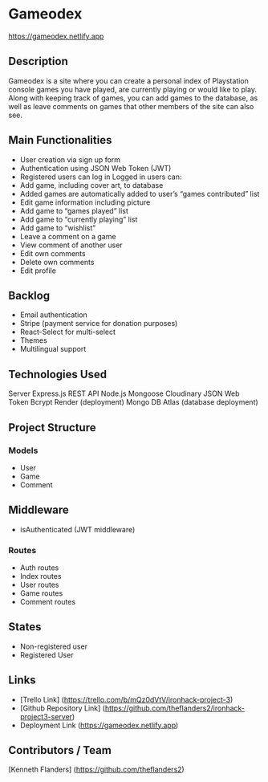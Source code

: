 # Gameodex

https://gameodex.netlify.app

## Description
Gameodex is a site where you can create a personal index of Playstation console games you have played, are currently playing or would like to play. Along with keeping track of games, you can add games to the database, as well as leave comments on games that other members of the site can also see.

## Main Functionalities
- User creation via sign up form
- Authentication using JSON Web Token (JWT)
- Registered users can log in
Logged in users can:
- Add game, including cover art, to database
- Added games are automatically added to user’s “games contributed” list
- Edit game information including picture
- Add game to “games played” list
- Add game to “currently playing” list
- Add game to “wishlist”
- Leave a comment on a game
- View comment of another user
- Edit own comments
- Delete own comments
- Edit profile

## Backlog
- Email authentication
- Stripe (payment service for donation purposes)
- React-Select for multi-select
- Themes
- Multilingual support

## Technologies Used
Server
Express.js
REST API
Node.js
Mongoose
Cloudinary
JSON Web Token
Bcrypt
Render (deployment)
Mongo DB Atlas (database deployment)

## Project Structure

### Models
- User
- Game
- Comment

## Middleware
- isAuthenticated (JWT middleware)

### Routes
- Auth routes
- Index routes
- User routes
- Game routes
- Comment routes

## States
- Non-registered user
- Registered User

## Links
- [Trello Link] (https://trello.com/b/mQz0dVtV/ironhack-project-3)
- [Github Repository Link] (https://github.com/theflanders2/ironhack-project3-server)
- Deployment Link (https://gameodex.netlify.app)

## Contributors / Team
[Kenneth Flanders] (https://github.com/theflanders2)